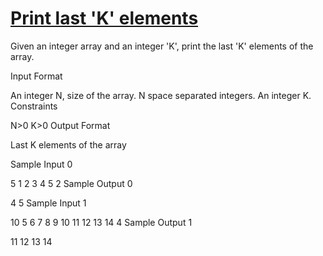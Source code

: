 # [Print last 'K' elements](https://www.hackerrank.com/contests/grapecity-coding-questions/challenges/print-k-last-elements)

Given an integer array and an integer 'K', print the last 'K' elements of the array.

Input Format

An integer N, size of the array.
N space separated integers.
An integer K.
Constraints

N>0
K>0
Output Format

Last K elements of the array

Sample Input 0

5
1 2 3 4 5
2
Sample Output 0

4 5
Sample Input 1

10
5 6 7 8 9 10 11 12 13 14
4
Sample Output 1

11 12 13 14

